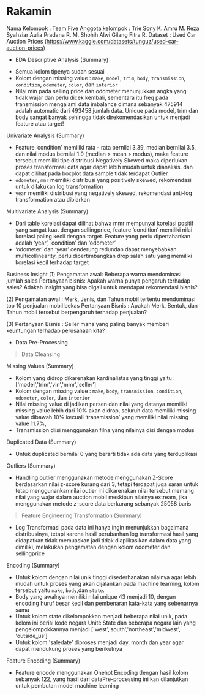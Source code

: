 # Rakamin

Nama Kelompok :
Team Five
Anggota kelompok :
Trie Sony K.
Amru
M. Reza Syahziar
Aulia Pradana R.
M. Shohih Alwi
Gilang Fitra R.
Dataset : Used Car Auction Prices (https://www.kaggle.com/datasets/tunguz/used-car-auction-prices)

* EDA
Descriptive Analysis (Summary)
- Semua kolom tipenya sudah sesuai
- Kolom dengan missing value : `make`, `model`, `trim`, `body`, `transmission`, `condition`, `odometer`, `color`, dan `interior`
- Nilai min pada selling price dan odometer menunjukkan angka yang tidak wajar dan perlu dicek kembali, sementara itu freq pada transmission mengalami data imbalance dimana sebanyak 475914 adalah automatic dari 493458 jumlah data. Unique pada model, trim dan body sangat banyak sehingga tidak direkomendasikan untuk menjadi feature atau target!


Univariate Analysis (Summary)
- Feature ‘condition’ memiliki rata - rata bernilai 3.39, median bernilai 3.5, dan nilai modus bernilai 1.9 (median > mean > modus), maka feature tersebut memiliki tipe distribusi Negatively Skewed maka diperlukan proses transformasi data agar dapat lebih mudah untuk dianalisis. dan dapat dilihat pada boxplot data sample tidak terdapat Outlier
- `odometer`, `mmr` memiliki distribusi yang positively skewed, rekomendasi untuk dilakukan log transformation
- `year` memiliki distribusi yang negatively skewed, rekomendasi anti-log transformation atau dibiarkan


Multivariate Analysis (Summary)
- Dari table korelasi dapat dilihat bahwa mmr mempunyai korelasi positif yang sangat kuat dengan sellingprice, feature ‘condition’ memiliki nilai korelasi paling kecil dengan target. Feature yang perlu dipertahankan adalah ‘year’, ‘condition’ dan ‘odometer’
- ‘odometer’ dan ‘year’ cenderung redundan dapat menyebabkan multicollinearity, perlu dipertimbangkan drop salah satu yang memiliki korelasi kecil terhadap target

Business Insight 
(1) 
Pengamatan awal: Beberapa warna mendominasi jumlah sales
Pertanyaan bisnis: Apakah warna punya pengaruh terhadap sales? Adakah insight yang bisa digali untuk mendapat rekomendasi bisnis?

(2)
Pengamatan awal : Merk, Jenis, dan Tahun mobil tertentu mendominasi top 10 penjualan mobil bekas
Pertanyaan Bisnis :  Apakah Merk, Bentuk, dan Tahun mobil tersebut berpengaruh terhadap penjualan?
 
(3)
Pertanyaan Bisnis : Seller mana yang paling banyak memberi keuntungan terhadap perusahaan kita?

* Data Pre-Processing 
> Data Cleansing

Missing Values (Summary)
- Kolom yang didrop dikarenakan kardinalistas yang tinggi yaitu : ['model','trim','vin','mmr','seller']
- Kolom dengan missing value : `make`, `body`, `transmission`, `condition`, `odometer`, `color`, dan `interior`
- Nilai missing value di jadikan persen dan nilai yang datanya memiliki missing value lebih dari 10% akan didrop, seluruh data memiliki missing value dibawah 10% kecuali ‘transmission’ yang memiliki nilai missing value 11.7%, 
- Transmission diisi menggunakan filna yang nilainya disi dengan modus

Duplicated Data (Summary)
- Untuk duplicated bernilai 0 yang berarti tidak ada data yang terduplikasi

Outliers (Summary)
- Handling outlier menggunakan metode menggunakan Z-Score berdasarkan nilai  z-score kurang dari 3, tetapi terdapat juga saran untuk tetap menggunankan nilai outier ini dikarenakan nilai tersebut memang nilai yang wajar dalam auction mobil meskipun nilainya extream,  jika menggunakan metode z-score data  berkurang sebanyak 25058 baris

> Feature Engineering
Transformation (Summary)
- Log Transformasi pada data ini hanya ingin menunjukkan bagaimana distribusinya, tetapi karena hasil perubanhan log transformasi hasil yang didapatkan tidak memuaskan jadi tidak diaplikasikan dalam data yang dimiliki, melakukan pengamatan dengan kolom odometer dan sellingprice

Encoding (Summary)
- Untuk kolom dengan nilai unik tinggi disederhanakan nilainya agar lebih mudah untuk proses yang akan dijalankan pada machine learning,  kolom tersebut yaitu `make`, `body`,dan `state`.
- Body yang awalnya memiliki nilai unique 43 menjadi 10, dengan encoding huruf besar kecil dan pembenaran kata-kata yang sebenarnya sama 
- Untuk kolom state dikelompokkan menjadi beberapa nilai unik, pada kolom ini berisi kode negara Unite State dan beberapa negara lain yang pengelompokkannya menjadi ['west','south','northeast','midwest’, 'outside_us’] 
- Untuk kolom 'saledate’ diproses menjadi day, month dan year agar dapat mendukung proses yang berikutnya  

Feature Encoding (Summary)
- Feature encode menggunakan Onehot Encoding dengan hasil kolom sebanyak 122, yang hasil dari dataPre-processing ini kan dilanjutkan untuk pembutan model machine learning




